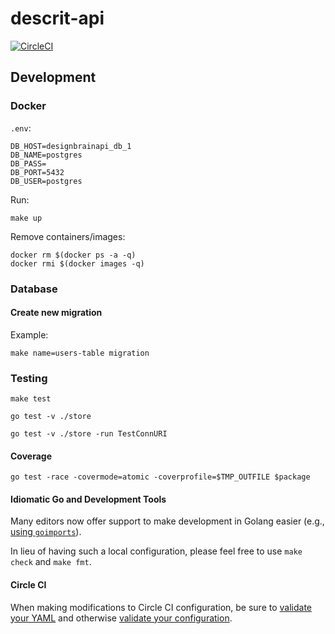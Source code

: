 # descrit-api

[![CircleCI](https://circleci.com/gh/nicewrk/design-brain-api.svg?style=svg)](https://circleci.com/gh/nicewrk/design-brain-api)

## Development

### Docker
`.env`:
```shell
DB_HOST=designbrainapi_db_1
DB_NAME=postgres
DB_PASS=
DB_PORT=5432
DB_USER=postgres
```

Run:
```shell
make up
```

Remove containers/images:
```shell
docker rm $(docker ps -a -q)
docker rmi $(docker images -q)
```

### Database

#### Create new migration
Example:
```shell
make name=users-table migration
```

### Testing

```shell
make test
```

```shell
go test -v ./store
```

```shell
go test -v ./store -run TestConnURI
```

#### Coverage

`go test -race -covermode=atomic -coverprofile=$TMP_OUTFILE $package`

#### Idiomatic Go and Development Tools
Many editors now offer support to make development in Golang easier (e.g., [using `goimports`](https://godoc.org/golang.org/x/tools/cmd/goimports)).

In lieu of having such a local configuration, please feel free to use `make check` and `make fmt`.

#### Circle CI
When making modifications to Circle CI configuration, be sure to [validate your YAML](https://codebeautify.org/yaml-validator) and otherwise [validate your configuration](https://circleci.com/docs/2.0/local-jobs/).
